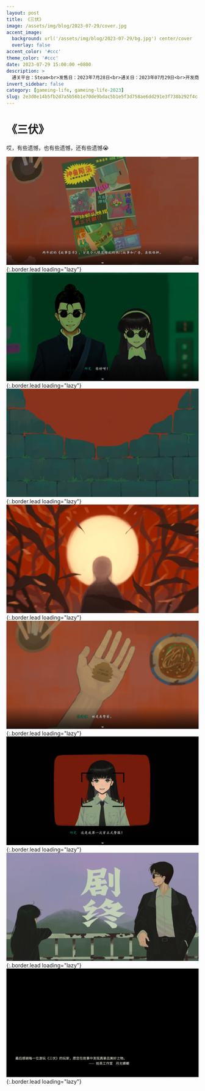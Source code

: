 ```yaml
---
layout: post
title: 《三伏》
image: /assets/img/blog/2023-07-29/cover.jpg
accent_image: 
  background: url('/assets/img/blog/2023-07-29/bg.jpg') center/cover
  overlay: false
accent_color: '#ccc'
theme_color: '#ccc'
date: 2023-07-29 15:00:00 +0800
description: >
  通关平台：Steam<br>发售日：2023年7月28日<br>通关日：2023年07月29日<br>开发商：拾英工作室<br>发行商：Gamera Games
invert_sidebar: false
category: [gameing-life, gameing-life-2023]
slug: 2e3d0e14b5fb2d7a5b56b1e70de9bdac5b1e5f3d758ae6dd291e3f738b292f4c
---
```


# 《三伏》

哎，有些遗憾，也有些遗憾，还有些遗憾😭 

![](/assets/img/blog/2023-07-29/1.jpg){:.border.lead loading="lazy"}
![](/assets/img/blog/2023-07-29/2.jpg){:.border.lead loading="lazy"}
![](/assets/img/blog/2023-07-29/3.jpg){:.border.lead loading="lazy"}
![](/assets/img/blog/2023-07-29/4.jpg){:.border.lead loading="lazy"}
![](/assets/img/blog/2023-07-29/5.jpg){:.border.lead loading="lazy"}
![](/assets/img/blog/2023-07-29/6.jpg){:.border.lead loading="lazy"}
![](/assets/img/blog/2023-07-29/7.jpg){:.border.lead loading="lazy"}
![](/assets/img/blog/2023-07-29/8.jpg){:.border.lead loading="lazy"}